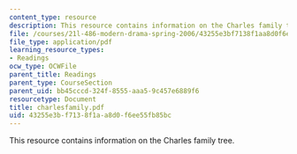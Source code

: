 ```yaml
---
content_type: resource
description: This resource contains information on the Charles family tree.
file: /courses/21l-486-modern-drama-spring-2006/43255e3bf7138f1aa8d0f6ee55fb85bc_charlesfamily.pdf
file_type: application/pdf
learning_resource_types:
- Readings
ocw_type: OCWFile
parent_title: Readings
parent_type: CourseSection
parent_uid: bb45cccd-324f-8555-aaa5-9c457e6889f6
resourcetype: Document
title: charlesfamily.pdf
uid: 43255e3b-f713-8f1a-a8d0-f6ee55fb85bc
---
```

This resource contains information on the Charles family tree.

